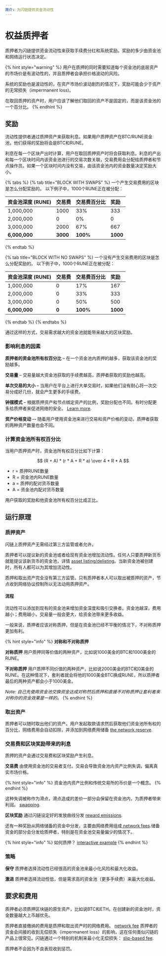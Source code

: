 ```yaml
---
简介: 为闪链提供资金流动性
---
```


# 权益质押者

质押者为闪链提供资金流动性来获取手续费分红和系统奖励。奖励的多少由资金池和网络运行状态决定。

{% hint style="warning" %}
用户在质押的同时需要知道每个资金池的底层资产的市场价是有波动性的，并且质押者会承担价格波动的风险。

系统的奖励也是波动性的，在资产市场价波动剧烈的情况下，奖励可能会少于资产的无常损失（impermanent loss)。

在取回质押的资产时，用户应该了解他们取回的资产不是固定的，而是该资金池的一个百分比。 
{% endhint %}

## 奖励

流动性提供者通过质押资产来获取利息。如果用户质押资产在BTC/RUNE资金池，他们获得的奖励将会是BTC和RUNE。

利息在每一个区块产出时计算，用户在取回质押资产时将会获取利息。利息的产出和每一个区块时间内该资金池进行的交易次数关联，交易费用会分配给质押者和节点操作员。如果一个区块时间内没有交易，由该资金池内的资金数量决定奖励大小。

{% tabs %}
{% tab title="BLOCK WITH SWAPS" %}
一个产生交易费用的区块是怎么分配奖励的。
以下例子中，1000个RUNE正在被分配：

| **资金池深度 \(RUNE\)** | **交易费**  | **交易费百分比** | 奖励 |
| :--- | :--- | :--- | :--- |
| 1,000,000 | 1000 | 33% | 333 |
| 2,000,000 | 0 | 0% | 0 |
| 3,000,000 | 2000 | 67% | 667 |
| **6,000,000** | **3000** | **100%** | **1000** |
{% endtab %}

{% tab title="BLOCK WITH NO SWAPS" %}
一个没有产生交易费用的区块是怎么分配奖励的。
以下例子中，1000个RUNE正在被分配：

| **资金池深度 \(RUNE\)** | **交易费**  | **交易费百分比** | 奖励 |
| :--- | :--- | :--- | :--- |
| 1,000,000 | 0 | 17% | 167 |
| 2,000,000 | 0 | 33% | 333 |
| 3,000,000 | 0 | 50% | 500 |
| **6,000,000** | **0** | **100%** | **1000** |
{% endtab %}
{% endtabs %}

通过这样的方式，交易需求越大的资金池就能带来越大的区块奖励。

### 影响利息的因素

**质押者的资金池所有权百分比** – 在一个资金池内质押的越多，获取该资金池的奖励越多。

**交易量** – 交易量越大资金池获取的手续费越高，质押者获取的奖励也越高。

**单次交易的大小** – 当用户在平台上进行大单交易时，如果他们没有耐心将一次交易分成好几份，就会产生更多的手续费。

**钟摆模式** – 根据质押资产和节点绑定资产的比例，奖励分配也不同。有时分配更多给质押者来促进网络的安全。 [Learn more](../how-it-works/incentive-pendulum.md).

**资产价格变动 --** 随着用户使用资金池来进行交易和资产价格的变动，质押者获取的两种资产数量也会不同。 

### 计算资金池所有权百分比

当用户质押资产时，资金池所有权百分比如下计算：

$$
(R + A) * (r * A + R * a) \over 4 * R * A
$$

* r = 质押RUNE数量
* R = 资金池内RUNE数量
* a = 质押的配对货币数量
* A = 资金池内配对货币数量

用户获取的奖励和他资金池所有权百分比成正比。

## 运行原理

### **质押资产**

闪链上质押资产无需经过第三方监管或者允许。

质押者可以提议新的资金池或者给现有资金池增加流动性。任何人只要质押新货币就能提议该新货币的资金池，详情 [asset listing/delisting](https://)。当新资金池被创建时，所有人都可以为其增加流动性。

质押和取出资产完全没有第三方监管。只有质押者本人可以取出被质押的资产，节点收到网络协议控制所以无法动用质押资产。

#### 流程

流动性可以添加到现有的资金池来增加资金深度和吸引交换者。资金池越深，费用越小；费用越小，交易量一般会更大，给资金池带来更多收益。

一般来说，质押者应该对称质押，但是在资金池已经不平衡的情况下，不对称质押更加有利。

{% hint style="info" %}
**对称和不对称质押**

**对称质押** 用户质押同等价值的两种资产，比如说1000美金的BTC和1000美金的RUNE。

**不对称质押** 用户质押不同价值的两种资产，比如说2000美金的BTC和0美金的RUNE。在这种情况下，套利者就会将他的1000美金BTC换成RUNE，所以质押者最后的两种资产都会小于1000美金。  
  
_Note: 自己先使用资金池交换资金达成对称然后质押和直接不对称质押让套利者来对称你的资金效果是一样的。_ 
{% endhint %}

### 取出资产

质押者可以随时取出他们的资产。用户发起取款请求然后获取他们资金池所有权的百分比，网络费用会自动扣除，并添加到网络费用储备 [the network reserve](../how-it-works/emission-schedule.md).

### **交易费和区块奖励带来的利息**

质押的资产会通过交易费和区块奖励产生利息。

**交易费** 由使用资金池的交易者支付。交易会导致资金池内资产比例失调，偏离真实市场价格。

{% hint style="info" %}
资金池内资产比例和传统交易所的币价是一个概念。
{% endhint %}

这种失调被称作为滑点，滑点造成的差价一部分会保留在资金池内，为质押者带来利润。 [swapping](swapping.md).

**区块奖励** 通过闪链设定好的发放曲线分发 [reward emissions](../how-it-works/emission-schedule.md).

还有一种奖励从网络储备的资金中分发，主要由网络费用组成[ network fees](../how-it-works/fees.md#network-fee).储备资金的部分会分发给质押者，特别是在资金池交易量偏少的情况下。

{% hint style="info" %}
如何质押？ [interactive example](https://rebase.foundation/network/thorchain/system-component/providing-liquidity) 
{% endhint %}

### 策略

**保守** 质押者选择流动性已经很高的资金池来最小化风险和最大化收益。

**激进** 质押者选择流动性低，但是需求高的资金池（更多手续费）来最大化收益。

## 要求和费用

质押者必须质押区块链的原生资产，比如说BTC和ETH。在创建新的资金池时，资金数量越大上币越优先。

质押者直接缴纳的费用是质押和取出资产时的网络费用。 [network fee](../how-it-works/fees.md#network-fee)
质押者的资金会间接的收到无偿损失（impermanent loss）的影响，这在任何类似闪链的产品上很常见。闪链通过一个特别的机制来最小化无偿损失：  [slip-based fee](../how-it-works/fees.md#slip-based-fee).

质押者不会因为不良表现收到惩罚。
